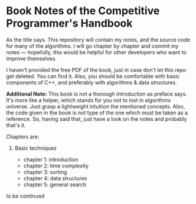 # Book Notes of the Competitive Programmer's Handbook

As the title says. This repository will contain my notes, and the source code for many of the algorithms. I will go chapter by chapter and commit my notes — hopefully, this would be helpful for other developers who want to improve themselves.

I haven't provided the free PDF of the book, just in case don't let this repo get deleted. You can find it. Also, you should be comfortable with basic components of C++, and preferably with algorithms & data structures.

**Additional Note:** This book is not a thorough introduction as preface says. It's more like a helper, which stands for you not to lost in algorithms universe. Just grasp a lightweight intuition the mentioned concepts. Also, the code given in the book is not type of the one which must be taken as a reference. So, having said that, just have a look on the notes and probably that's it.

Chapters are:

1. Basic techniques

    - chapter 1: introduction
    - chapter 2: time complexity
    - chapter 3: sorting
    - chapter 4: data structures
    - chapter 5: general search

to be continued
